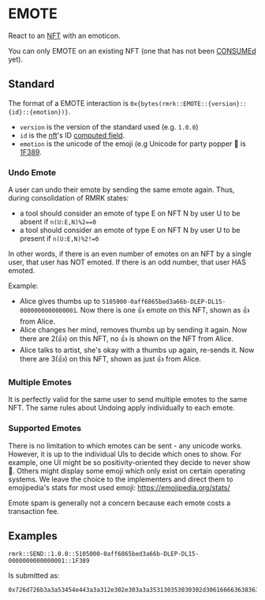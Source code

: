 # EMOTE

React to an [NFT](../entities/nft.md) with an emoticon.

You can only EMOTE on an existing NFT (one that has not been [CONSUMEd](consume.md) yet).

## Standard

The format of a EMOTE interaction is `0x{bytes(rmrk::EMOTE::{version}::{id}::{emotion})}`.

- `version` is the version of the standard used (e.g. `1.0.0`)
- `id` is the [nft](../entity/nft.md)'s ID [computed field](../entity/nft.md/#computed-fields).
- `emotion` is the unicode of the emoji (e.g Unicode for party popper 🎉 is
  [1F389](https://emojipedia.org/emoji/🎉/).

### Undo Emote

A user can undo their emote by sending the same emote again. Thus, during consolidation of RMRK
states:

- a tool should consider an emote of type E on NFT N by user U to be absent if `n(U:E,N)%2==0`
- a tool should consider an emote of type E on NFT N by user U to be present if `n(U:E,N)%2!=0`

In other words, if there is an even number of emotes on an NFT by a single user, that user has NOT
emoted. If there is an odd number, that user HAS emoted.

Example:

- Alice gives thumbs up to `5105000-0aff6865bed3a66b-DLEP-DL15-0000000000000001`. Now there is one
  👍 emote on this NFT, shown as 👍 from Alice.
- Alice changes her mind, removes thumbs up by sending it again. Now there are 2(👍) on this NFT, no
  👍 is shown on the NFT from Alice.
- Alice talks to artist, she's okay with a thumbs up again, re-sends it. Now there are 3(👍) on this
  NFT, shown as just 👍 from Alice.

### Multiple Emotes

It is perfectly valid for the same user to send multiple emotes to the same NFT. The same rules
about Undoing apply individually to each emote.

### Supported Emotes

There is no limitation to which emotes can be sent - any unicode works. However, it is up to the
individual UIs to decide which ones to show. For example, one UI might be so positivity-oriented
they decide to never show 💩. Others might display some emoji which only exist on certain operating
systems. We leave the choice to the implementers and direct them to emojipedia's stats for most used
emoji: https://emojipedia.org/stats/

Emote spam is generally not a concern because each emote costs a transaction fee.

## Examples

```
rmrk::SEND::1.0.0::5105000-0aff6865bed3a66b-DLEP-DL15-0000000000000001::1F389
```

Is submitted as:

```
0x726d726b3a3a53454e443a3a312e302e303a3a353130353030302d306166663638363562656433613636622d444c45502d444c31352d303030303030303030303030303030313a3a3146333839
```
